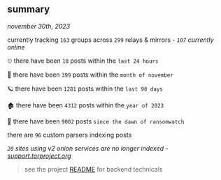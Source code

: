 
## summary
_november 30th, 2023_

currently tracking `163` groups across `299` relays & mirrors - _`107` currently online_

⏲ there have been `18` posts within the `last 24 hours`

🦈 there have been `399` posts within the `month of november`

🪐 there have been `1281` posts within the `last 90 days`

🏚 there have been `4312` posts within the `year of 2023`

🦕 there have been `9002` posts `since the dawn of ransomwatch`

there are `96` custom parsers indexing posts

_`20` sites using v2 onion services are no longer indexed - [support.torproject.org](https://support.torproject.org/onionservices/v2-deprecation/)_

> see the project [README](https://github.com/joshhighet/ransomwatch#ransomwatch--) for backend technicals
